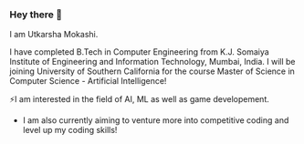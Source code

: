 ### Hey there 👋
I am Utkarsha Mokashi.
<!--
**utkarshamokashi/utkarshamokashi** is a ✨ _special_ ✨ repository because its `README.md` (this file) appears on your GitHub profile.

Here are some ideas to get you started:
-->

I have completed B.Tech in Computer Engineering from K.J. Somaiya Institute of Engineering and Information Technology, Mumbai, India.
I will be joining University of Southern California for the course Master of Science in Computer Science - Artificial Intelligence!

⚡I am interested in the field of AI, ML as well as game developement.
- I am also currently aiming to venture more into competitive coding and level up my coding skills!
<!-- - 🔭 I’m currently working on ...
- 🌱 I’m currently learning ...
- 👯 I’m looking to collaborate on ...
- 🤔 I’m looking for help with ...
- 💬 Ask me about ...
- 📫 How to reach me: ...
- 😄 Pronouns: ...
- ⚡ Fun fact: ...
-->
